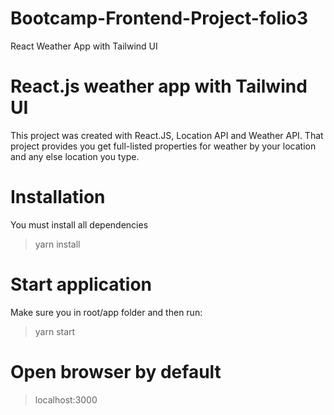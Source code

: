 # Bootcamp-Frontend-Project-folio3
React Weather App with Tailwind UI

# React.js weather app with Tailwind UI
This project was created with React.JS, Location API and Weather API. That project provides you get full-listed properties for weather by your location and any else location you type.

# Installation
You must install all dependencies
>yarn install

# Start application
Make sure you in root/app folder and then run:
>yarn start 

# Open browser by default
>localhost:3000

